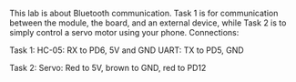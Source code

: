 This lab is about Bluetooth communication. Task 1 is for communication between the module, the board, and an external device, while Task 2 is to simply control a servo motor using your phone. Connections:

Task 1:
HC-05: RX to PD6, 5V and GND
UART: TX to PD5, GND

Task 2:
Servo: Red to 5V, brown to GND, red to PD12
